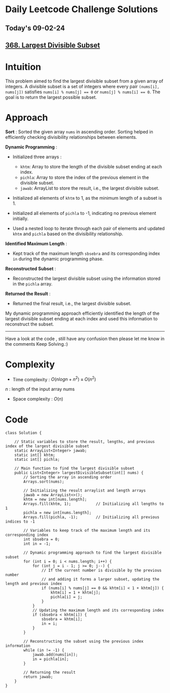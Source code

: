 # Daily Leetcode Challenge Solutions

## Today's 09-02-24 
## [368. Largest Divisible Subset](https://leetcode.com/problems/largest-divisible-subset/description/?envType=daily-question&envId=2024-02-09)

# Intuition
<!-- Describe your first thoughts on how to solve this problem. -->
This problem aimed to find the largest divisible subset from a given array of integers. A divisible subset is a set of integers where every pair `(nums[i], nums[j])` satisfies `nums[i] % nums[j] == 0` or `nums[j] % nums[i] == 0`. The goal is to return the largest possible subset.

# Approach
<!-- Describe your approach to solving the problem. -->
**Sort** : Sorted the given array `nums` in ascending order. Sorting helped in efficiently checking divisibility relationships between elements.

**Dynamic Programming** :
- Initialized three arrays :
    - `khtm`: Array to store the length of the divisible subset ending at each index.
    - `pichla`: Array to store the index of the previous element in the divisible subset.
    - `jawab`: ArrayList to store the result, i.e., the largest divisible subset.

- Initialized all elements of `khtm` to 1, as the minimum length of a subset is 1.
- Initialized all elements of `pichla` to -1, indicating no previous element initially.
- Used a nested loop to iterate through each pair of elements and updated `khtm` and `pichla` based on the divisibility relationship.

**Identified Maximum Length** :
- Kept track of the maximum length `sbsebra` and its corresponding index `in` during the dynamic programming phase.

**Reconstructed Subset** :
- Reconstructed the largest divisible subset using the information stored in the `pichla` array.

**Returned the Result** :
- Returned the final result, i.e., the largest divisible subset.

My dynamic programming approach efficiently identified the length of the largest divisible subset ending at each index and used this information to reconstruct the subset.

---
Have a look at the code , still have any confusion then please let me know in the comments
Keep Solving.:)

# Complexity
- Time complexity : $O(n log n + n^2)$ $\equiv$  $O(n^2)$
<!-- Add your time complexity here, e.g. $$O(n)$$ -->
$n$ : length of the input array nums
- Space complexity : $O(n)$
<!-- Add your space complexity here, e.g. $$O(n)$$ -->

# Code
```
class Solution {

    // Static variables to store the result, lengths, and previous index of the largest divisible subset
    static ArrayList<Integer> jawab;
    static int[] khtm;
    static int[] pichla;

    // Main function to find the largest divisible subset
    public List<Integer> largestDivisibleSubset(int[] nums) {
        // Sorting the array in ascending order
        Arrays.sort(nums);
        
        // Initializing the result arraylist and length arrays
        jawab = new ArrayList<>();
        khtm = new int[nums.length];
        Arrays.fill(khtm, 1);           // Initializing all lengths to 1
        pichla = new int[nums.length];
        Arrays.fill(pichla, -1);        // Initializing all previous indices to -1

        // Variables to keep track of the maximum length and its corresponding index
        int sbsebra = 0;
        int in = -1;

        // Dynamic programming approach to find the largest divisible subset
        for (int i = 0; i < nums.length; i++) {
            for (int j = i - 1; j >= 0; j--) {
                // If the current number is divisible by the previous number
                // and adding it forms a larger subset, updating the length and previous index
                if (nums[i] % nums[j] == 0 && khtm[i] < 1 + khtm[j]) {
                    khtm[i] = 1 + khtm[j];
                    pichla[i] = j;
                }
            }
            // Updating the maximum length and its corresponding index
            if (sbsebra < khtm[i]) {
                sbsebra = khtm[i];
                in = i;
            }
        }

        // Reconstructing the subset using the previous index information
        while (in != -1) {
            jawab.add(nums[in]);
            in = pichla[in];
        }

        // Returning the result
        return jawab;
    }
}
```
